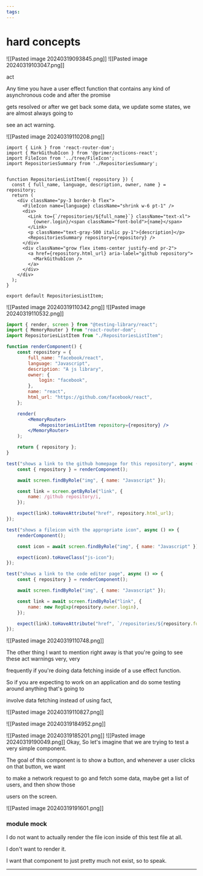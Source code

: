 ```yaml
---
tags:
---
```


# hard concepts

![[Pasted image 20240319093845.png]]
![[Pasted image 20240319103047.png]]

act

Any time you have a user effect function that contains any kind of asynchronous code and after the promise

gets resolved or after we get back some data, we update some states, we are almost always going to

see an act warning.

![[Pasted image 20240319110208.png]]

```tsx
import { Link } from 'react-router-dom';
import { MarkGithubIcon } from '@primer/octicons-react';
import FileIcon from '../tree/FileIcon';
import RepositoriesSummary from './RepositoriesSummary';


function RepositoriesListItem({ repository }) {
  const { full_name, language, description, owner, name } = repository;
  return (
    <div className="py-3 border-b flex">
      <FileIcon name={language} className="shrink w-6 pt-1" />
      <div>
        <Link to={`/repositories/${full_name}`} className="text-xl">
          {owner.login}/<span className="font-bold">{name}</span>
        </Link>
        <p className="text-gray-500 italic py-1">{description}</p>
        <RepositoriesSummary repository={repository} />
      </div>
      <div className="grow flex items-center justify-end pr-2">
        <a href={repository.html_url} aria-label="github repository">
          <MarkGithubIcon />
        </a>
      </div>
    </div>
  );
}

export default RepositoriesListItem;
```

![[Pasted image 20240319110342.png]]
![[Pasted image 20240319110532.png]]

```jsx
import { render, screen } from "@testing-library/react";
import { MemoryRouter } from "react-router-dom";
import RepositoriesListItem from "./RepositoriesListItem";

function renderComponent() {
	const repository = {
		full_name: "facebook/react",
		language: "Javascript",
		description: "A js library",
		owner: {
			login: "facebook",
		},
		name: "react",
		html_url: "https://github.com/facebook/react",
	};

	render(
		<MemoryRouter>
			<RepositoriesListItem repository={repository} />
		</MemoryRouter>
	);

	return { repository };
}

test("shows a link to the github homepage for this repository", async () => {
	const { repository } = renderComponent();

	await screen.findByRole("img", { name: "Javascript" });

	const link = screen.getByRole("link", {
		name: /github repository/i,
	});

	expect(link).toHaveAttribute("href", repository.html_url);
});

test("shows a fileicon with the appropriate icon", async () => {
	renderComponent();

	const icon = await screen.findByRole("img", { name: "Javascript" });

	expect(icon).toHaveClass("js-icon");
});

test("shows a link to the code editor page", async () => {
	const { repository } = renderComponent();

	await screen.findByRole("img", { name: "Javascript" });

	const link = await screen.findByRole("link", {
		name: new RegExp(repository.owner.login),
	});

	expect(link).toHaveAttribute("href", `/repositories/${repository.full_name}`);
});
```


![[Pasted image 20240319110748.png]]

The other thing I want to mention right away is that you're going to see these act warnings very, very

frequently if you're doing data fetching inside of a use effect function.

So if you are expecting to work on an application and do some testing around anything that's going to

involve data fetching instead of using fact,

![[Pasted image 20240319110827.png]]

![[Pasted image 20240319184952.png]]

![[Pasted image 20240319185201.png]]
![[Pasted image 20240319190049.png]]
Okay, So let's imagine that we are trying to test a very simple component.

The goal of this component is to show a button, and whenever a user clicks on that button, we want

to make a network request to go and fetch some data, maybe get a list of users, and then show those

users on the screen.

![[Pasted image 20240319191601.png]]

### module mock

I do not want to actually render the file icon inside of this test file at all.

I don't want to render it.

I want that component to just pretty much not exist, so to speak.


---
